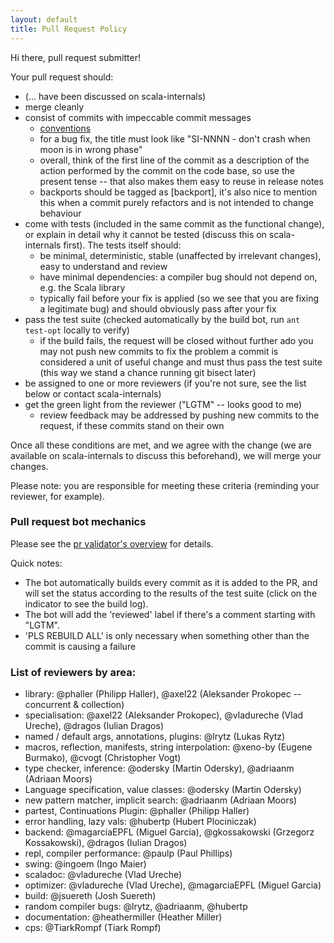 ```yaml
---
layout: default
title: Pull Request Policy
---
```


Hi there, pull request submitter!

Your pull request should:

  - (... have been discussed on scala-internals)
  - merge cleanly
  - consist of commits with impeccable commit messages
    - [conventions](http://tbaggery.com/2008/04/19/a-note-about-git-commit-messages.html)
    - for a bug fix, the title must look like "SI-NNNN - don't crash when moon is in wrong phase"
    - overall, think of the first line of the commit as a description of the action performed by the commit on the code base, so use the present tense -- that also makes them easy to reuse in release notes
    - backports should be tagged as [backport], it's also nice to mention this when a commit purely refactors and is not intended to change behaviour
  - come with tests (included in the same commit as the functional change), or explain in detail why it cannot be tested (discuss this on scala-internals first). The tests itself should:
    - be minimal, deterministic, stable (unaffected by irrelevant changes), easy to understand and review
    - have minimal dependencies: a compiler bug should not depend on, e.g. the Scala library
    - typically fail before your fix is applied (so we see that you are fixing a legitimate bug) and should obviously pass after your fix
  - pass the test suite (checked automatically by the build bot, run `ant test-opt` locally to verify)
     - if the build fails, the request will be closed without further ado
       you may not push new commits to fix the problem
       a commit is considered a unit of useful change and must thus pass the test suite
       (this way we stand a chance running git bisect later)
  - be assigned to one or more reviewers (if you're not sure, see the list below or contact scala-internals)
  - get the green light from the reviewer ("LGTM" -- looks good to me)
     - review feedback may be addressed by pushing new commits to the request,
       if these commits stand on their own

Once all these conditions are met, and we agree with the change
(we are available on scala-internals to discuss this beforehand),
we will merge your changes.

Please note: you are responsible for meeting these criteria  (reminding your reviewer, for example).

### Pull request bot mechanics
Please see the [pr validator's overview](https://github.com/typesafehub/ghpullrequest-validator/blob/master/overview.md) for details.

Quick notes:

  * The bot automatically builds every commit as it is added to the PR, and will set the status according to the results of the test suite (click on the indicator to see the build log).
  * The bot will add the 'reviewed' label if there's a comment starting with "LGTM".
  * 'PLS REBUILD ALL' is only necessary when something other than the commit is causing a failure

### List of reviewers by area:

* library: @phaller (Philipp Haller), @axel22 (Aleksander Prokopec -- concurrent & collection) 
* specialisation: @axel22 (Aleksander Prokopec), @vladureche (Vlad Ureche), @dragos (Iulian Dragos)
* named / default args, annotations, plugins: @lrytz (Lukas Rytz)
* macros, reflection, manifests, string interpolation: @xeno-by (Eugene Burmako), @cvogt (Christopher Vogt)
* type checker, inference: @odersky (Martin Odersky), @adriaanm (Adriaan Moors)
* Language specification, value classes: @odersky (Martin Odersky)
* new pattern matcher, implicit search: @adriaanm (Adriaan Moors)
* partest, Continuations Plugin: @phaller (Philipp Haller)
* error handling, lazy vals: @hubertp (Hubert Plociniczak)
* backend: @magarciaEPFL (Miguel Garcia), @gkossakowski (Grzegorz Kossakowski), @dragos (Iulian Dragos)
* repl, compiler performance: @paulp (Paul Phillips)
* swing: @ingoem (Ingo Maier)
* scaladoc: @vladureche (Vlad Ureche)
* optimizer: @vladureche (Vlad Ureche), @magarciaEPFL (Miguel Garcia)
* build: @jsuereth (Josh Suereth)
* random compiler bugs: @lrytz, @adriaanm, @hubertp
* documentation: @heathermiller (Heather Miller)
* cps: @TiarkRompf (Tiark Rompf)
